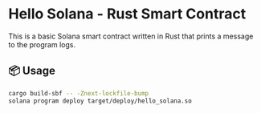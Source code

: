 # Hello Solana - Rust Smart Contract

This is a basic Solana smart contract written in Rust that prints a message to the program logs.

## 📦 Usage

```bash
cargo build-sbf -- -Znext-lockfile-bump
solana program deploy target/deploy/hello_solana.so
